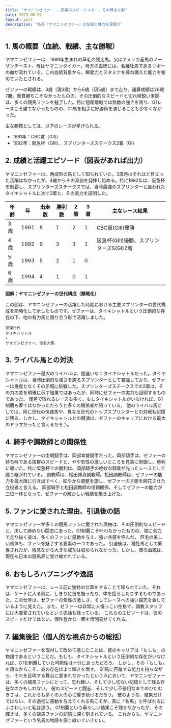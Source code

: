 ```yaml
---
title: "ヤマニンゼファー - 孤高のスピードスター、その輝きと影"
date: 2025-08-02
layout: post
description: "名馬『ヤマニンゼファー』の伝説と魅力を深堀り"
---
```


## 1. 馬の概要（血統、戦績、主な勝鞍）

ヤマニンゼファーは、1989年生まれの芦毛の競走馬。父はアメリカ産馬のノーザンテースト、母はヤマニンタイガー。母方の血統には、名種牡馬であるリボーの血が流れている。この血統背景から、瞬発力とスタミナを兼ね備えた能力を秘めていたとされる。

ゼファーの戦績は、3歳（現3歳）から6歳（現5歳）まで走り、通算成績は26戦7勝。重賞勝ちこそなかったものの、その圧倒的なスピードと切れ味鋭い末脚は、多くの競馬ファンを魅了した。特に短距離戦では無敵の強さを誇り、G1レースこそ勝てなかったものの、G1馬を相手に好勝負を演じることも少なくなかった。

主な勝鞍としては、以下のレースが挙げられる。

* 1991年：CBC賞（GIII）
* 1992年：阪急杯（GIII）、スプリンターズステークス2着（GI）


## 2. 成績と活躍エピソード（図表があれば出力）

ヤマニンゼファーは、晩成型の馬として知られていた。3歳時はそれほど目立った活躍はなかったが、4歳からその真価を発揮し始める。特に1992年は、阪急杯を制覇し、スプリンターズステークスでは、当時最強のスプリンターと謳われたタイキシャトルに次ぐ2着と、その実力を証明した。

| 年齢 | 年 | 出走数 | 勝利数 | 2着 | 3着 | 主なレース結果 |
|---|---|---|---|---|---|---|
| 3歳 | 1991 | 8 | 1 | 2 | 1 | CBC賞(GIII)優勝 |
| 4歳 | 1992 | 9 | 3 | 3 | 1 | 阪急杯(GIII)優勝、スプリンターズS(GI)2着 |
| 5歳 | 1993 | 5 | 2 | 1 | 0 |  |
| 6歳 | 1994 | 4 | 1 | 0 | 1 |  |

**図解：ヤマニンゼファーの世代構成（簡略化）**

この図は、ヤマニンゼファーの活躍した時期における主要スプリンターの世代構成を簡略化して示したものです。ゼファーは、タイキシャトルという圧倒的な存在の下、他の有力馬と競り合う形で活躍しました。


```
最強世代
タイキシャトル 
↓
ヤマニンゼファー、他有力馬
```


## 3. ライバル馬との対決

ヤマニンゼファー最大のライバルは、間違いなくタイキシャトルだった。タイキシャトルは、当時圧倒的な強さを誇るスプリンターとして君臨しており、ゼファーは幾度となくその牙城に挑戦した。スプリンターズステークスでの2着は、その力の差を明確に示す結果ではあったが、同時にゼファーの実力も証明するものであった。  僅差で敗れるレースも多く、もしタイキシャトルがいなければ、G1制覇も夢ではなかっただろうと多くの関係者が語っている。  他のライバル馬としては、同じ世代の快速馬や、異なる世代のトップスプリンターとの対戦も記憶に残る。しかし、タイキシャトルとの競演は、ゼファーのキャリアにおける最大のドラマだったと言えるだろう。


## 4. 騎手や調教師との関係性

ヤマニンゼファーの主戦騎手は、岡部幸雄騎手だった。岡部騎手は、ゼファーの持ち味である抜群のスピードと、やや気性の激しいところを見事に制御し、勝利に導いた。特に阪急杯での勝利は、岡部騎手の絶妙な騎乗が光ったレースとして語り継がれている。  調教師は、松田博資調教師。松田調教師は、ゼファーの能力を最大限に引き出すべく、細やかな調整を施し、ゼファーの才能を開花させた立役者と言える。  岡部騎手と松田調教師の信頼関係、そしてゼファーの能力が三位一体となって、ゼファーの輝かしい戦績を築き上げた。


## 5. ファンに愛された理由、引退後の話

ヤマニンゼファーが多くの競馬ファンに愛された理由は、その圧倒的なスピードと、決して諦めない闘志にあった。G1制覇こそ叶わなかったものの、常に全力で走り抜く姿は、多くのファンに感動を与え、強い共感を呼んだ。  芦毛の美しい馬体も、ファンを魅了する要素の一つであった。  引退後は、種牡馬として繋養されたが、残念ながら大きな成功は収められなかった。しかし、彼の血統は、現在も日本の競馬界に受け継がれている。


## 6. おもしろハプニングや逸話

ヤマニンゼファーは、レース前に独特の仕草をすることで知られていた。それは、ゲートに入る前に、しきりに首を振ったり、体を揺らしたりするものであった。この仕草は、ゼファーの気性の激しさ、そしてレースへの強い闘志を表しているように見えた。  また、ゼファーは非常に人懐っこい性格で、調教スタッフには大変愛されていたという逸話も残っている。  これらのエピソードは、彼のスピードだけではない、個性豊かな一面を垣間見せてくれる。


## 7. 編集後記（個人的な視点からの総括）

ヤマニンゼファーを取材して改めて感じたことは、彼のキャリアは「もしも」の物語であるということだ。もしも、タイキシャトルという圧倒的な存在がいなければ、G1を制覇していた可能性は十分にあっただろう。  しかし、その「もしも」を語るからこそ、彼の存在はより輝きを増す。  G1馬に匹敵する能力を持ちながら、それを証明する舞台に恵まれなかったという点において、ヤマニンゼファーは、多くの競馬ファンにとって、忘れ難い、そして少し切ない記憶として残る存在なのかもしれない。  彼のスピードと闘志、そして少し不器用なまでのひたむきさは、これからも多くの人の心に響き続けるだろう。  彼のような、結果だけではない、その過程に感動を与えてくれる馬こそが、真に「名馬」と呼ばれるにふさわしいと私は思う。  G1制覇という華々しい結果こそ残せなかったが、その輝きは、多くの競馬ファンの記憶に深く刻まれている。  これからも、ヤマニンゼファーという名馬の物語を語り継いでいきたい。
